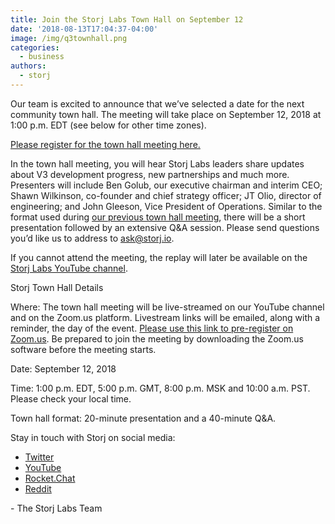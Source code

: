 ```yaml
---
title: Join the Storj Labs Town Hall on September 12
date: '2018-08-13T17:04:37-04:00'
image: /img/q3townhall.png
categories:
  - business
authors:
  - storj
---
```

Our team is excited to announce that we’ve selected a date for the next community town hall. The meeting will take place on September 12, 2018 at 1:00 p.m. EDT (see below for other time zones).

[Please register for the town hall meeting here.](https://zoom.us/webinar/register/WN_EXdIAwmJQySCLLBIoJiOAA)

In the town hall meeting, you will hear Storj Labs leaders share updates about V3 development progress, new partnerships and much more. Presenters will include Ben Golub, our executive chairman and interim CEO; Shawn Wilkinson, co-founder and chief strategy officer; JT Olio, director of engineering; and John Gleeson, Vice President of Operations. Similar to the format used during [our previous town hall meeting](https://storj.io/blog/2018/06/quarterly-update-storj-town-hall-3/), there will be a short presentation followed by an extensive Q&A session. Please send questions you’d like us to address to [ask@storj.io](ask@storj.io).

If you cannot attend the meeting, the replay will later be available on the [Storj Labs YouTube channel](https://www.youtube.com/channel/UC-cTEqWwZV5Rl-h0RZsp2Qw?view_as=subscriber).



Storj Town Hall Details

Where: The town hall meeting will be live-streamed on our YouTube channel and on the Zoom.us platform. Livestream links will be emailed, along with a reminder, the day of the event. [Please use this link to pre-register on Zoom.us](https://zoom.us/webinar/register/WN_EXdIAwmJQySCLLBIoJiOAA). Be prepared to join the meeting by downloading the Zoom.us software before the meeting starts.

Date: September 12, 2018

Time: 1:00 p.m. EDT, 5:00 p.m. GMT, 8:00 p.m. MSK and 10:00 a.m. PST. Please check your local time.

Town hall format: 20-minute presentation and a 40-minute Q&A. 

Stay in touch with Storj on social media:

* [Twitter](https://twitter.com/storjproject)
* [YouTube](https://www.youtube.com/channel/UC-cTEqWwZV5Rl-h0RZsp2Qw)
* [Rocket.Chat](https://community.storj.io/home)
* [Reddit](https://www.reddit.com/r/storj/)

\- The Storj Labs Team

